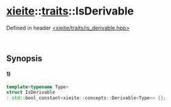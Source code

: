 # [xieite](../../xieite.md)\:\:[traits](../../traits.md)\:\:IsDerivable
Defined in header [<xieite/traits/is_derivable.hpp>](../../../include/xieite/traits/is_derivable.hpp)

&nbsp;

## Synopsis
#### 1)
```cpp
template<typename Type>
struct IsDerivable
: std::bool_constant<xieite::concepts::Derivable<Type>> {};
```
